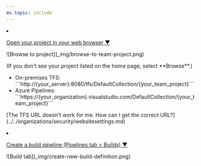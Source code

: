 ```yaml
---
ms.topic: include
---
```


<li><p><a data-toggle="collapse" href="#expando-begin-create-build-definition-open-team-project">Open your project in your web browser &#x25BC;</a></p>
<div class="collapse" id="expando-begin-create-build-definition-open-team-project">
![Browse to project](_img/browse-to-team-project.png)

<p>(If you don't see your project listed on the home page, select **Browse**.)</p>
<ul>
<li>On-premises TFS: ```http://{your_server}:8080/tfs/DefaultCollection/{your_team_project}``` </li>
<li>Azure Pipelines: ```https://{your_organization}.visualstudio.com/DefaultCollection/{your_team_project}```</li>
</ul>
<p>[The TFS URL doesn't work for me. How can I get the correct URL?](../../organizations/security/websitesettings.md)</p>
</div>
</li>

<li><p><a data-toggle="collapse" href="#expando-begin-create-build-definition-create">Create a build pipeline (Pipelines tab > Builds) &#x25BC;</a></p>
<div class="collapse" id="expando-begin-create-build-definition-create">
![Build tab](_img/create-new-build-definition.png)
<p></p>
</div>
</li>
